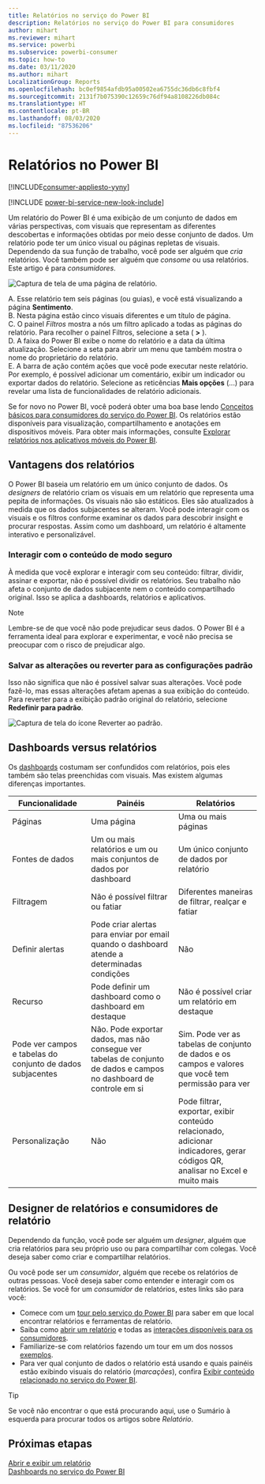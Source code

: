 ```yaml
---
title: Relatórios no serviço do Power BI
description: Relatórios no serviço do Power BI para consumidores
author: mihart
ms.reviewer: mihart
ms.service: powerbi
ms.subservice: powerbi-consumer
ms.topic: how-to
ms.date: 03/11/2020
ms.author: mihart
LocalizationGroup: Reports
ms.openlocfilehash: bc0ef9854afdb95a00502ea6755dc36db6c8fbf4
ms.sourcegitcommit: 2131f7b075390c12659c76df94a8108226db084c
ms.translationtype: HT
ms.contentlocale: pt-BR
ms.lasthandoff: 08/03/2020
ms.locfileid: "87536206"
---
```

# <a name="reports-in-power-bi"></a>Relatórios no Power BI

[!INCLUDE[consumer-appliesto-yyny](../includes/consumer-appliesto-yyny.md)]

[!INCLUDE [power-bi-service-new-look-include](../includes/power-bi-service-new-look-include.md)]

Um relatório do Power BI é uma exibição de um conjunto de dados em várias perspectivas, com visuais que representam as diferentes descobertas e informações obtidas por meio desse conjunto de dados.  Um relatório pode ter um único visual ou páginas repletas de visuais. Dependendo da sua função de trabalho, você pode ser alguém que *cria* relatórios. Você também pode ser alguém que *consome* ou usa relatórios. Este artigo é para *consumidores*.

![Captura de tela de uma página de relatório.](./media/end-user-reports/power-bi-report.png)

A. Esse relatório tem seis páginas (ou guias), e você está visualizando a página **Sentimento**.    
B. Nesta página estão cinco visuais diferentes e um título de página.    
C. O painel *Filtros* mostra a nós um filtro aplicado a todas as páginas do relatório. Para recolher o painel Filtros, selecione a seta ( **>** ).    
D. A faixa do Power BI exibe o nome do relatório e a data da última atualização. Selecione a seta para abrir um menu que também mostra o nome do proprietário do relatório.    
E. A barra de ação contém ações que você pode executar neste relatório.  Por exemplo, é possível adicionar um comentário, exibir um indicador ou exportar dados do relatório.  Selecione as reticências **Mais opções** (...) para revelar uma lista de funcionalidades de relatório adicionais.    

Se for novo no Power BI, você poderá obter uma boa base lendo [Conceitos básicos para consumidores do serviço do Power BI](end-user-basic-concepts.md). Os relatórios estão disponíveis para visualização, compartilhamento e anotações em dispositivos móveis. Para obter mais informações, consulte [Explorar relatórios nos aplicativos móveis do Power BI](mobile/mobile-reports-in-the-mobile-apps.md).

## <a name="advantages-of-reports"></a>Vantagens dos relatórios

O Power BI baseia um relatório em um único conjunto de dados. Os *designers* de relatório criam os visuais em um relatório que representa uma pepita de informações. Os visuais não são estáticos.  Eles são atualizados à medida que os dados subjacentes se alteram. Você pode interagir com os visuais e os filtros conforme examinar os dados para descobrir insight e procurar respostas. Assim como um dashboard, um relatório é altamente interativo e personalizável.

### <a name="safely-interact-with-content"></a>Interagir com o conteúdo de modo seguro

À medida que você explorar e interagir com seu conteúdo: filtrar, dividir, assinar e exportar, não é possível dividir os relatórios. Seu trabalho não afeta o conjunto de dados subjacente nem o conteúdo compartilhado original. Isso se aplica a dashboards, relatórios e aplicativos.

> [!NOTE]
> Lembre-se de que você não pode prejudicar seus dados. O Power BI é a ferramenta ideal para explorar e experimentar, e você não precisa se preocupar com o risco de prejudicar algo.

### <a name="save-your-changes-or-revert-to-the-default-settings"></a>Salvar as alterações ou reverter para as configurações padrão

Isso não significa que não é possível salvar suas alterações. Você pode fazê-lo, mas essas alterações afetam apenas a sua exibição do conteúdo. Para reverter para a exibição padrão original do relatório, selecione **Redefinir para padrão**.

![Captura de tela do ícone Reverter ao padrão.](./media/end-user-reports/power-bi-reset.png)

## <a name="dashboards-versus-reports"></a>Dashboards versus relatórios

Os [dashboards](end-user-dashboards.md) costumam ser confundidos com relatórios, pois eles também são telas preenchidas com visuais. Mas existem algumas diferenças importantes.  

| **Funcionalidade** | **Painéis** | **Relatórios** |
| --- | --- | --- |
| Páginas |Uma página |Uma ou mais páginas |
| Fontes de dados |Um ou mais relatórios e um ou mais conjuntos de dados por dashboard |Um único conjunto de dados por relatório |
| Filtragem |Não é possível filtrar ou fatiar |Diferentes maneiras de filtrar, realçar e fatiar |
| Definir alertas |Pode criar alertas para enviar por email quando o dashboard atende a determinadas condições |Não |
| Recurso |Pode definir um dashboard como o dashboard em destaque |Não é possível criar um relatório em destaque |
| Pode ver campos e tabelas do conjunto de dados subjacentes |Não. Pode exportar dados, mas não consegue ver tabelas de conjunto de dados e campos no dashboard de controle em si |Sim. Pode ver as tabelas de conjunto de dados e os campos e valores que você tem permissão para ver |
| Personalização |Não  |Pode filtrar, exportar, exibir conteúdo relacionado, adicionar indicadores, gerar códigos QR, analisar no Excel e muito mais |

<!--| Available in Power BI Desktop |No |Yes, can create and view reports in Desktop |
| Pinning |Can pin existing visuals (tiles) only from current dashboard to your other dashboards |Can pin visuals (as tiles) to any of your dashboards. Can pin entire report pages to any of your dashboards. | -->

## <a name="report-designers-and-report-consumers"></a>Designer de relatórios e consumidores de relatório

Dependendo da função, você pode ser alguém um *designer*, alguém que cria relatórios para seu próprio uso ou para compartilhar com colegas. Você deseja saber como criar e compartilhar relatórios.

Ou você pode ser um *consumidor*, alguém que recebe os relatórios de outras pessoas. Você deseja saber como entender e interagir com os relatórios. Se você for um *consumidor* de relatórios, estes links são para você:

* Comece com um [tour pelo serviço do Power BI](end-user-basic-concepts.md) para saber em que local encontrar relatórios e ferramentas de relatório.
* Saiba como [abrir um relatório](end-user-report-open.md) e todas as [interações disponíveis para os consumidores](end-user-reading-view.md).
* Familiarize-se com relatórios fazendo um tour em um dos nossos [exemplos](../create-reports/sample-tutorial-connect-to-the-samples.md).  
* Para ver qual conjunto de dados o relatório está usando e quais painéis estão exibindo visuais do relatório (*marcações*), confira [Exibir conteúdo relacionado no serviço do Power BI](end-user-related.md).

> [!TIP]
> Se você não encontrar o que está procurando aqui, use o Sumário à esquerda para procurar todos os artigos sobre *Relatório*.

## <a name="next-steps"></a>Próximas etapas

[Abrir e exibir um relatório](end-user-report-open.md)    
[Dashboards no serviço do Power BI](end-user-dashboards.md)


